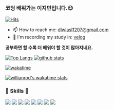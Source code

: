 ### 코딩 배워가는 이지민입니다.😉
[![Hits](https://hits.seeyoufarm.com/api/count/incr/badge.svg?url=https%3A%2F%2Fgithub.com%2FEasymean1207)](https://hits.seeyoufarm.com)

<!-- - 🔭 I’m currently working on 
- 🌱 I’m currently learning ... 
- 👯 I’m looking to collaborate on ...
- 🤔 I’m looking for help with ...
- 💬 Ask me about ... -->
- 📫 How to reach me: dlwlasl1207@gmail.com
- 📖 I'm recording my study in: [velog](https://velog.io/@easymean1207/posts)
<!-- - 😄 Pronouns: ...
- ⚡ Fun fact: ... -->
  
**공부하면 할 수록 더 배워야 할 것이 많아지네요.**

[![Top Langs](https://github-readme-stats.vercel.app/api/top-langs/?username=Easymean1207&layout=compact&theme=tokyonight)](https://github.com/Easymean1207)
[![github stats](https://github-readme-stats.vercel.app/api?username=Easymean1207&show_icons=true&theme=tokyonight)](https://github.com/Easymean1207)
</br>

[![wakatime](https://wakatime.com/badge/user/9e93a292-ceeb-4edd-bf41-4f75ef8c0469.svg)](https://wakatime.com/@9e93a292-ceeb-4edd-bf41-4f75ef8c0469)
<!-- IDE의 활동이 기록 -->
<!-- 1. username은 wakatime에서 가입한 계정을 기재한다. wakatime 사이트에서 github 계정과 연동하기때문이다. -->
<!-- 2. 끝단의 () 링크는 배너클릭 시 연결되는 곳으로 기능동작과 관계없다. 개인github 사이트도 좋고, 아예 생략해도된다. -->
[![willianrod's wakatime stats](https://github-readme-stats.vercel.app/api/wakatime?username=leejimin)](https://wakatime.com/@leejimin)

<h3> 🚀 Skills 🚀 </h3>
<a href="" target="_blank"><img src="https://img.shields.io/badge/JAVA-007396?style=flat-square&logo=Java&logoColor=white"/></a>
<a href="" target="_blank"><img src="https://img.shields.io/badge/Python-3776AB?style=flat-square&logo=Python&logoColor=white"/></a>
<a href="" target="_blank"><img src="https://img.shields.io/badge/HTML5-E34F26?style=flat-square&logo=HTML5&logoColor=white"/></a>
<a href="" target="_blank"><img src="https://img.shields.io/badge/CSS3-1572B6?style=flat-square&logo=CSS3&logoColor=white"/></a>
<a href="" target="_blank"><img src="https://img.shields.io/badge/JavaScript-F7DF1E?style=flat-square&logo=JavaScript&logoColor=white"/></a>
<a href="" target="_blank"><img src="https://img.shields.io/badge/React-20232A?style=flat-square&logo=react&logoColor=61DAFB"/></a>
<a href="" target="_blank"><img src="https://img.shields.io/badge/Android-3DDC84?style=flat-square&logo=Android&logoColor=white"/></a>
<a href="" target="_blank"><img src="https://img.shields.io/badge/Flutter-02569B?style=flat-square&logo=flutter&logoColor=white"/></a>

